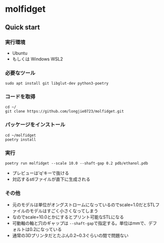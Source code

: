 # molfidget

## Quick start

### 実行環境

* Ubuntu
* もしくは Windows WSL2 

### 必要なツール

```
sudo apt install git libglut-dev python3-poetry
```

### コードを取得

```
cd ~/
git clone https://github.com/longjie0723/molfidget.git
```

### パッケージをインストール

```
cd ~/molfidget
poetry install
```

### 実行

```
poetry run molfidget --scale 10.0 --shaft-gap 0.2 pdb/ethanol.pdb
```

* プレビューは'q'キーで抜ける
* 対応するstlファイルが直下に生成される

### その他

* 元のモデルは単位がオングストロームになっているのでscale=1.0だとSTLファイルのモデルはすごく小さくなってしまう
* なのでscale=10.0とかにするとプリント可能なSTLになる
* 可動軸の軸と穴のギャップは `--shaft-gap`で指定する。単位はmmで、デフォルトは0.2になっている
* 通常の3Dプリンタだとたぶん0.2~0.3ぐらいの間で問題ない